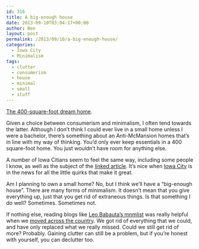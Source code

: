 ```yaml
---
id: 316
title: A big-enough house
date: 2013-09-10T03:04:17+00:00
author: Ben
layout: post
permalink: /2013/09/10/a-big-enough-house/
categories:
  - Iowa City
  - Minimalism
tags:
  - clutter
  - consumerism
  - house
  - minimal
  - small
  - stuff
---
```

[The 400-square-foot dream home](http://realestate.msn.com/article.aspx?cp-documentid=13107727).

Given a choice between consumerism and minimalism, I often tend towards the latter. Although I don&#8217;t think I could ever live in a small home unless I were a bachelor, there&#8217;s something about an Anti-McMansion homes that&#8217;s in line with my way of thinking. You&#8217;d only ever keep essentials in a 400 square-foot home. You just wouldn&#8217;t have room for anything else.

A number of Iowa Citians seem to feel the same way, including some people I know, as well as the subject of the [linked article](http://realestate.msn.com/article.aspx?cp-documentid=13107727). It&#8217;s nice when [Iowa City](http://www.benjaminoakes.com/category/iowa-city/) is in the news for all the little quirks that make it great.

Am I planning to own a small home? No, but I think we&#8217;ll have a &#8220;big-enough house&#8221;. There are many forms of minimalism. It doesn&#8217;t mean that you give everything up, just that you get rid of extraneous things. Is that something I do well? Sometimes. Sometimes not.

If nothing else, reading blogs like [Leo Babauta&#8217;s mnmlist](http://mnmlist.com/) was really helpful when we [moved across the country](http://www.benjaminoakes.com/2013/08/30/moving-across-half-the-country/). We got rid of everything that we could, and have only replaced what we really missed. Could we still get rid of more? Probably. Gaining clutter can still be a problem, but if you&#8217;re honest with yourself, you can declutter too.